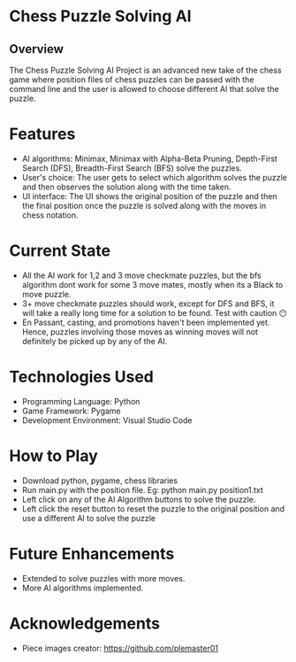 # Chess Puzzle Solving AI
## Overview
The Chess Puzzle Solving AI Project is an advanced new take of the chess game where position files of chess puzzles can be passed with the command line and the user is allowed to choose different AI that solve the puzzle.

# Features
- AI algorithms: Minimax, Minimax with Alpha-Beta Pruning, Depth-First Search (DFS), Breadth-First Search (BFS) solve the puzzles.
- User's choice: The user gets to select which algorithm solves the puzzle and then observes the solution along with the time taken.
- UI interface: The UI shows the original position of the puzzle and then the final position once the puzzle is solved along with the moves in chess notation.

# Current State
- All the AI work for 1,2 and 3 move checkmate puzzles, but the bfs algorithm dont work for some 3 move mates, mostly when its a Black to move puzzle.
- 3+ move checkmate puzzles should work, except for DFS and BFS, it will take a really long time for a solution to be found. Test with caution :no_mouth: 
- En Passant, casting, and promotions haven't been implemented yet. Hence, puzzles involving those moves as winning moves will not definitely be picked up by any of the AI.

# Technologies Used
- Programming Language: Python
- Game Framework: Pygame
- Development Environment: Visual Studio Code

# How to Play
- Download python, pygame, chess libraries
- Run main.py with the position file. Eg: python main.py position1.txt
- Left click on any of the AI Algorithm buttons to solve the puzzle.
- Left click the reset button to reset the puzzle to the original position and use a different AI to solve the puzzle

# Future Enhancements
- Extended to solve puzzles with more moves.
- More AI algorithms implemented.

# Acknowledgements
- Piece images creator: https://github.com/plemaster01
